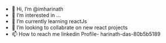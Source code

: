 - 👋 Hi, I’m @imharinath
- 👀 I’m interested in ...
- 🌱 I’m currently learning reactJs
- 💞️ I’m looking to collabrate on new react projects
- 📫 How to reach me linkedin Profile- harinath-das-80b5b5189

